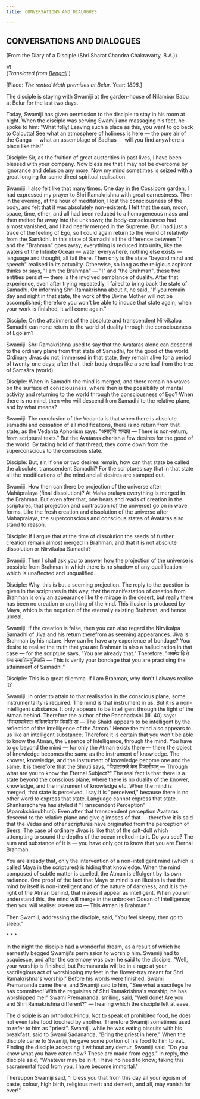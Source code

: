 ```yaml
---
title: CONVERSATIONS AND DIALOGUES

---
```





  

## CONVERSATIONS AND DIALOGUES

(From the Diary of a Disciple (Shri Sharat Chandra Chakravarty, B.A.))

VI  
(*Translated from [Bengali](swami_shishya_17e7_06.pdf)* )

\[Place: *The rented Math premises at Belur*. Year: *1898*.\]

The disciple is staying with Swamiji at the garden-house of Nilambar
Babu at Belur for the last two days.

Today, Swamiji has given permission to the disciple to stay in his room
at night. When the disciple was serving Swamiji and massaging his feet,
he spoke to him: "What folly! Leaving such a place as this, you want to
go back to Calcutta! See what an atmosphere of holiness is here — the
pure air of the Ganga — what an assemblage of Sadhus — will you find
anywhere a place like this!"

Disciple: Sir, as the fruition of great austerities in past lives, I
have been blessed with your company. Now bless me that I may not be
overcome by ignorance and delusion any more. Now my mind sometimes is
seized with a great longing for some direct spiritual realisation.

Swamiji: I also felt like that many times. One day in the Cossipore
garden, I had expressed my prayer to Shri Ramakrishna with great
earnestness. Then in the evening, at the hour of meditation, I lost the
consciousness of the body, and felt that it was absolutely non-existent.
I felt that the sun, moon, space, time, ether, and all had been reduced
to a homogeneous mass and then melted far away into the unknown; the
body-consciousness had almost vanished, and I had nearly merged in the
Supreme. But I had just a trace of the feeling of Ego, so I could again
return to the world of relativity from the Samâdhi. In this state of
Samadhi all the difference between "I" and the "Brahman" goes away,
everything is reduced into unity, like the waters of the Infinite Ocean
— water everywhere, nothing else exists — language and thought, all fail
there. Then only is the state "beyond mind and speech" realised in its
actuality. Otherwise, so long as the religious aspirant thinks or says,
"I am the Brahman" — "I" and "the Brahman", these two entities persist —
there is the involved semblance of duality. After that experience, even
after trying repeatedly, I failed to bring back the state of Samadhi. On
informing Shri Ramakrishna about it, he said, "If you remain day and
night in that state, the work of the Divine Mother will not be
accomplished; therefore you won't be able to induce that state again;
when your work is finished, it will come again."

Disciple: On the attainment of the absolute and transcendent Nirvikalpa
Samadhi can none return to the world of duality through the
consciousness of Egoism?

Swamiji: Shri Ramakrishna used to say that the Avataras alone can
descend to the ordinary plane from that state of Samadhi, for the good
of the world. Ordinary Jivas do not; immersed in that state, they remain
alive for a period of twenty-one days; after that, their body drops like
a sere leaf from the tree of Samsâra (world).

Disciple: When in Samadhi the mind is merged, and there remain no waves
on the surface of consciousness, where then is the possibility of mental
activity and returning to the world through the consciousness of Ego?
When there is no mind, then who will descend from Samadhi to the
relative plane, and by what means?

Swamiji: The conclusion of the Vedanta is that when there is absolute
samadhi and cessation of all modifications, there is no return from that
state; as the Vedanta Aphorism says: "अनावृत्तिः शब्दात् —  There is
non-return, from scriptural texts." But the Avataras cherish a few
desires for the good of the world. By taking hold of that thread, they
come down from the superconscious to the conscious state.

Disciple: But, sir, if one or two desires remain, how can that state be
called the absolute, transcendent Samadhi? For the scriptures say that
in that state all the modifications of the mind and all desires are
stamped out.

Swamiji: How then can there be projection of the universe after
Mahâpralaya (final dissolution)? At Maha pralaya everything is merged in
the Brahman. But even after that, one hears and reads of creation in the
scriptures, that projection and contraction (of the universe) go on in
wave forms. Like the fresh creation and dissolution of the universe
after Mahapralaya, the superconscious and conscious states of Avataras
also stand to reason.

Disciple: If I argue that at the time of dissolution the seeds of
further creation remain almost merged in Brahman, and that it is not
absolute dissolution or Nirvikalpa Samadhi?

Swamiji: Then I shall ask you to answer how the projection of the
universe is possible from Brahman in which there is no shadow of any
qualification — which is unaffected and unqualified.

Disciple: Why, this is but a seeming projection. The reply to the
question is given in the scriptures in this way, that the manifestation
of creation from Brahman is only an appearance like the mirage in the
desert, but really there has been no creation or anything of the kind.
This illusion is produced by Maya, which is the negation of the
eternally existing Brahman, and hence unreal.

Swamiji: If the creation is false, then you can also regard the
Nirvikalpa Samadhi of Jiva and his return therefrom as seeming
appearances. Jiva is Brahman by his nature. How can he have any
experience of bondage? Your desire to realise the truth that you are
Brahman is also a hallucination in that case — for the scripture says,
"You are already that." Therefore, "अयमेव हि ते बन्ध समाधिमनुतिष्ठसि —
This is verily your bondage that you are practising the attainment of
Samadhi."

Disciple: This is a great dilemma. If I am Brahman, why don't I always
realise it?

Swamiji: In order to attain to that realisation in the conscious plane,
some instrumentality is required. The mind is that instrument in us. But
it is a non-intelligent substance. It only appears to be intelligent
through the light of the Atman behind. Therefore the author of the
Panchadashi (III. 40) says: "चिच्छायावेशतः शक्तिश्चेतनेव विभाति सा — 
The Shakti appears to be intelligent by the reflection of the
intelligence of the Atman." Hence the mind also appears to us like an
intelligent substance. Therefore it is certain that you won't be able to
know the Atman, the Essence of Intelligence, through the mind. You have
to go beyond the mind — for only the Atman exists there — there the
object of knowledge becomes the same as the instrument of knowledge. The
knower, knowledge, and the instrument of knowledge become one and the
same. It is therefore that the Shruti says, "विज्ञातारमरे केन विजानीयात्
— Through what are you to know the Eternal Subject?" The real fact is
that there is a state beyond the conscious plane, where there is no
duality of the knower, knowledge, and the instrument of knowledge etc.
When the mind is merged, that state is perceived. I say it is
"perceived," because there is no other word to express that state.
Language cannot express that state. Shankaracharya has styled it
"Transcendent Perception" (Aparokshânubhuti). Even after that
transcendent perception Avataras descend to the relative plane and give
glimpses of that — therefore it is said that the Vedas and other
scriptures have originated from the perception of Seers. The case of
ordinary Jivas is like that of the salt-doll which attempting to sound
the depths of the ocean melted into it. Do you see? The sum and
substance of it is — you have only got to know that you are Eternal
Brahman.

You are already that, only the intervention of a non-intelligent mind
(which is called Maya in the scriptures) is hiding that knowledge. When
the mind composed of subtle matter is quelled, the Atman is effulgent by
Its own radiance. One proof of the fact that Maya or mind is an illusion
is that the mind by itself is non-intelligent and of the nature of
darkness; and it is the light of the Atman behind, that makes it appear
as intelligent. When you will understand this, the mind will merge in
the unbroken Ocean of Intelligence; then you will realise: अयमात्मा
ब्रह्म — This Atman is Brahman."

Then Swamiji, addressing the disciple, said, "You feel sleepy, then go
to sleep."

\*            \*            \*

In the night the disciple had a wonderful dream, as a result of which he
earnestly begged Swamiji's permission to worship him. Swamiji had to
acquiesce, and after the ceremony was over he said to the disciple,
"Well, your worship is finished, but Premananda will be in a rage at
your sacrilegious act of worshipping my feet in the flower-tray meant
for Shri Ramakrishna's worship." Before his words were finished, Swami
Premananda came there, and Swamiji said to him, "See what a sacrilege he
has committed! With the requisites of Shri Ramakrishna's worship, he has
worshipped me!" Swami Premananda, smiling, said, "Well done! Are you and
Shri Ramakrishna different?" — hearing which the disciple felt at ease.

The disciple is an orthodox Hindu. Not to speak of prohibited food, he
does not even take food touched by another. Therefore Swamiji sometimes
used to refer to him as "priest". Swamiji, while he was eating biscuits
with his breakfast, said to Swami Sadananda, "Bring the priest in here."
When the disciple came to Swamiji, he gave some portion of his food to
him to eat. Finding the disciple accepting it without any demur, Swamiji
said, "Do you know what you have eaten now? These are made from eggs."
In reply, the disciple said, "Whatever may be in it, I have no need to
know; taking this sacramental food from you, I have become immortal."

Thereupon Swamiji said, "I bless you that from this day all your egoism
of caste, colour, high birth, religious merit and demerit, and all, may
vanish for ever!". . .



